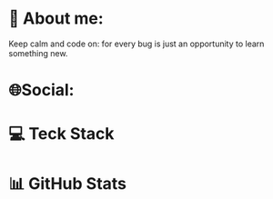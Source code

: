 # 💫 About me:
  Keep calm and code on:
      for every bug is just an opportunity to learn something new.
      
# 🌐Social:



# 💻 Teck Stack




# 📊 GitHub Stats




##

